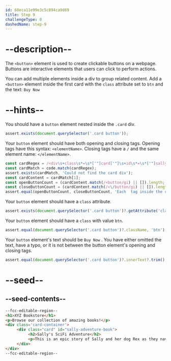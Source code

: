 ```yaml
---
id: 68eca11e99e3c5c894ca9d69
title: Step 9
challengeType: 0
dashedName: step-9
---
```


# --description--

The `<button>` element is used to create clickable buttons on a webpage. Buttons are interactive elements that users can click to perform actions.

You can add multiple elements inside a div to group related content. Add a `<button>` element inside the first card with the `class` attribute set to `btn` and the text:
`Buy Now`

# --hints--

You should have a `button` element nested inside the `.card` div.

```js
assert.exists(document.querySelector('.card button'));
```

Your `button` element should have both opening and closing tags. Opening tags have this syntax: `<elementName>`. Closing tags have a `/` and the same element name: `</elementName>`.

```js
const cardRegex = /<div\s+class\s*=\s*['"]card['"]\s+id\s*=\s*['"]sally-adventure-book['"][^>]*>([\s\S]*?)<\/div\s*>/i;
const cardMatch = code.match(cardRegex);
assert.exists(cardMatch, 'Could not find the card div');
const cardContent = cardMatch[1];
const openButtonCount = (cardContent.match(/<button/gi) || []).length;
const closeButtonCount = (cardContent.match(/<\/button/gi) || []).length;
assert.equal(openButtonCount, closeButtonCount, 'Each  tag inside the card should have a closing  tag');
```

Your `button` element should have a `class` attribute.

```js
assert.exists(document.querySelector('.card button')?.getAttribute('class'));
```

Your `button` element should have a `class` with value `btn`.

```js
assert.equal(document.querySelector('.card button')?.className, 'btn');
```

Your `button` element's text should be `Buy Now` . You have either omitted the text, have a typo, or it is not between the button element's opening and closing tags.

```js
assert.equal(document.querySelector('.card button')?.innerText?.trim(), 'Buy Now');
```

# --seed--

## --seed-contents--

```html
--fcc-editable-region--
<h1>XYZ Bookstore</h1>
<p>Browse our collection of amazing books!</p>
<div class='card-container'>
     <div class="card" id="sally-adventure-book">
          <h2>Sally's SciFi Adventure</h2>
          <p>This is an epic story of Sally and her dog Rex as they navigate through other worlds.</p>
     </div>
</div>
--fcc-editable-region--
```
